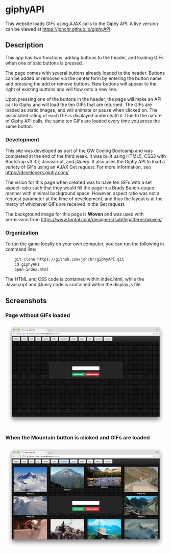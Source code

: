 # giphyAPI
This website loads GIFs using AJAX calls to the Giphy API. A live version can be viewed at https://jonchr.github.io/giphyAPI

## Description

This app has two functions: adding buttons to the header, and loading GIFs when one of said buttons is pressed.

The page comes with several buttons already loaded to the header. Buttons can be added or removed via the center form by entering the button name and pressing the add or remove buttons. New buttons will appear to the right of existing buttons and will flow onto a new line.

Upon pressing one of the buttons in the header, the page will make an API call to Giphy and will load the ten GIFs that are returned. The GIFs are loaded as static images, and will animate or pause when clicked on. The associated rating of each GIF is displayed underneath it. Due to the nature of Giphy API calls, the same ten GIFs are loaded every time you press the same button.

### Development

This site was developed as part of the GW Coding Bootcamp and was completed at the end of the third week. It was built using HTML5, CSS3 with Bootstrap v3.3.7, Javascript, and jQuery. It also uses the Giphy API to load a variety of GIFs using an AJAX Get request. For more information, see https://developers.giphy.com/

The vision for this page when created was to have ten GIFs with a set aspect-ratio such that they would fill the page in a Brady Bunch-esque manner with minimal background space. However, aspect ratio was not a request parameter at the time of development, and thus the layout is at the mercy of whichever GIFs are received in the Get request.

The background image for this page is **Woven** and was used with permission from https://www.toptal.com/designers/subtlepatterns/woven/

### Organization

To run the game locally on your own computer, you can run the following in command line:

		git clone https://github.com/jonchr/giphyAPI.git
		cd giphyAPI
		open index.html

The HTML and CSS code is contained within index.html, while the Javascript and jQuery code is contained within the display.js file.

## Screenshots
### Page without GIFs loaded
![Main Page](./images/main_page.png)
### When the Mountain button is clicked and GIFs are loaded
![Mountain GIFS](./images/mountains_loaded.png)
